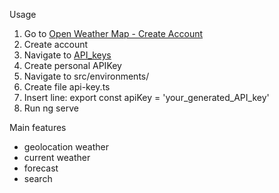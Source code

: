 Usage

1. Go to [Open Weather Map - Create Account](https://home.openweathermap.org/users/sign_up)
2. Create account
3. Navigate to [API_keys](https://home.openweathermap.org/api_keys)
4. Create personal APIKey
5. Navigate to src/environments/
6. Create file api-key.ts
7. Insert line: export const apiKey = 'your_generated_API_key'
8. Run ng serve


Main features

- geolocation weather
- current weather
- forecast
- search
